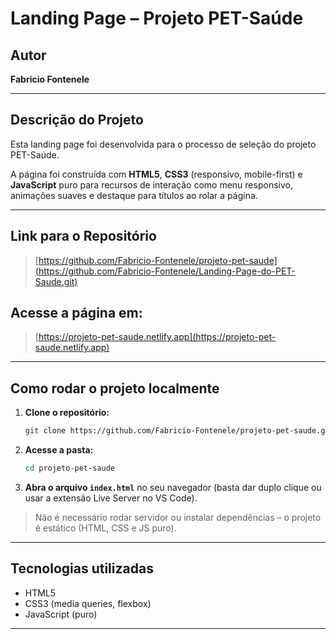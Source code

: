 # Landing Page – Projeto PET-Saúde

## Autor

**Fabricio Fontenele**

---

## Descrição do Projeto

Esta landing page foi desenvolvida para o processo de seleção do projeto PET-Saúde.

A página foi construída com **HTML5**, **CSS3** (responsivo, mobile-first) e **JavaScript** puro para recursos de interação como menu responsivo, animações suaves e destaque para títulos ao rolar a página.

---

## Link para o Repositório

> [https://github.com/Fabricio-Fontenele/projeto-pet-saude](https://github.com/Fabricio-Fontenele/Landing-Page-do-PET-Saude.git)

## Acesse a página em:

> [https://projeto-pet-saude.netlify.app](https://projeto-pet-saude.netlify.app)

---

## Como rodar o projeto localmente

1. **Clone o repositório:**
   ```bash
   git clone https://github.com/Fabricio-Fontenele/projeto-pet-saude.git
   ```
2. **Acesse a pasta:**
   ```bash
   cd projeto-pet-saude
   ```
3. **Abra o arquivo `index.html`** no seu navegador (basta dar duplo clique ou usar a extensão Live Server no VS Code).

> Não é necessário rodar servidor ou instalar dependências – o projeto é estático (HTML, CSS e JS puro).

---

## Tecnologias utilizadas

- HTML5
- CSS3 (media queries, flexbox)
- JavaScript (puro)

---


